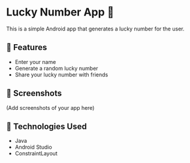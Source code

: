 # Lucky Number App 🎲

This is a simple Android app that generates a lucky number for the user.

## 🚀 Features
- Enter your name
- Generate a random lucky number
- Share your lucky number with friends

## 📸 Screenshots
(Add screenshots of your app here)

## 🔧 Technologies Used
- Java
- Android Studio
- ConstraintLayout

